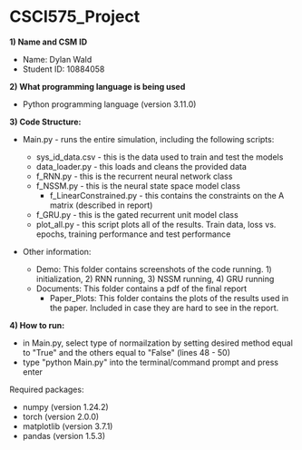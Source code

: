 # CSCI575_Project

**1) Name and CSM ID**

- Name: Dylan Wald
- Student ID: 10884058

**2) What programming language is being used**

 - Python programming language (version 3.11.0)

**3) Code Structure:**

- Main.py - runs the entire simulation, including the following scripts:
    - sys_id_data.csv - this is the data used to train and test the models
    - data_loader.py - this loads and cleans the provided data
    - f_RNN.py - this is the recurrent neural network class
    - f_NSSM.py - this is the neural state space model class
        - f_LinearConstrained.py - this contains the constraints on the A matrix (described in report)
    - f_GRU.py - this is the gated recurrent unit model class
    - plot_all.py - this script plots all of the results. Train data, loss vs. epochs, training performance and test performance

- Other information:
    - Demo: This folder contains screenshots of the code running. 1) initialization, 2) RNN running, 3) NSSM running, 4) GRU running
    - Documents: This folder contains a pdf of the final report
        - Paper_Plots: This folder contains the plots of the results used in the paper. Included in case they are hard to see in the report.

**4) How to run:**

- in Main.py, select type of normailzation by setting desired method equal to "True" and the others equal to "False" (lines 48 - 50)
- type "python Main.py" into the terminal/command prompt and press enter

Required packages:
- numpy (version 1.24.2)
- torch (version 2.0.0)
- matplotlib (version 3.7.1)
- pandas (version 1.5.3)